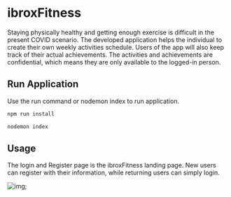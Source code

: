 # ibroxFitness

Staying physically healthy and getting enough exercise is difficult in the present COVID scenario. The developed application helps the individual to create their own weekly activities schedule. Users of the app will also keep track of their actual achievements. The activities and achievements are confidential, which means they are only available to the logged-in person. 

## Run Application

Use the run command or nodemon index to run application.

```bash
npm run install

nodemon index
```

## Usage

The login and Register page is the ibroxFitness landing page. New users can register with their information, while returning users can simply login.

![img](https://raw.github.com/ospac345/WD2-CW2/blob/main/public/images/Login.png);

